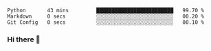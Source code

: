 <!--START_SECTION:waka-->

```text
Python       43 mins         █████████████████████████   99.70 %
Markdown     0 secs          ░░░░░░░░░░░░░░░░░░░░░░░░░   00.20 %
Git Config   0 secs          ░░░░░░░░░░░░░░░░░░░░░░░░░   00.10 %
```

<!--END_SECTION:waka-->

### Hi there 👋

<!--
**DnC275/DnC275** is a ✨ _special_ ✨ repository because its `README.md` (this file) appears on your GitHub profile.

Here are some ideas to get you started:

- 🔭 I’m currently working on ...
- 🌱 I’m currently learning ...
- 👯 I’m looking to collaborate on ...
- 🤔 I’m looking for help with ...
- 💬 Ask me about ...
- 📫 How to reach me: ...
- 😄 Pronouns: ...
- ⚡ Fun fact: ...
-->
